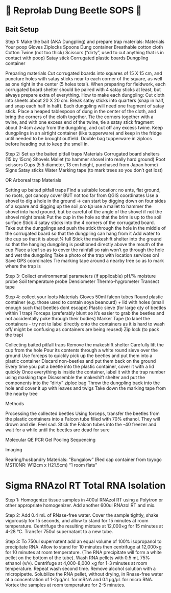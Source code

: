 # :shit: Reprolab Dung Beetle SOPS :shit:

## Bait Setup

Step 1: Make the bait (AKA Dungpling) and prepare trap materials:
Materials
Your poop
Gloves
Ziplocks 
Spoons
Dung container
Breathable cotton cloth
Cotton Twine (not too thick)
Scissors (“dirty”, used to cut anything that is in contact with poop)
Satay stick
Corrugated plastic boards
Dungpling container

Preparing materials
Cut corrugated boards into squares of 15 X 15 cm, and puncture holes with satay sticks near to each corner of the square, as well as one right in the center (5 holes total).
When preparing for fieldwork, each corrugated board shelter should be paired with 4 satay sticks at least, but always prepare extra of everything.
How to make each dungpling:
Cut cloth into sheets about 20 X 20 cm.
Break satay sticks into quarters (snap in half, and snap each half in half). Each dungpling will need one fragment of satay stick.
Place a heaped tablespoon of dung in the center of the cloth, and bring the corners of the cloth together.
Tie the corners together with a twine, and with one excess end of the twine, tie a satay stick fragment about 3-4cm away from the dungpling, and cut off any excess twine.
Keep dungplings in an airtight container (like tupperware) and keep in the fridge until needed to be brought outfield. Double bag tupperware in ziplocs before heading out to keep the smell in. 

Step 2: Set up the baited pitfall traps
Materials
Corrugated board shelters (15 by 15cm)
Shovels
Mallet (to hammer shovel into really hard ground)
Root scissors
Cups (5.5 diameter, 13 cm height, purchased from Japan home)
Signs
Satay sticks
Water
Marking tape (to mark trees so you don’t get lost)

OR Arboreal trap
Materials

Setting up baited pitfall traps
Find a suitable location: no ants, flat ground, no roots, got canopy cover BUT not too far from QGIS coordinates
Use a shovel to dig a hole in the ground → can start by digging down on four sides of a square and digging up the soil
*pro tip* use a mallet to hammer the shovel into hard ground, but be careful of the angle of the shovel if not the shovel might break
Put the cup in the hole so that the brim is up to the soil surface
Stick 4 satay sticks into the 4 corners of the corrugated board.
Take out the dungplings and push the stick through the hole in the middle of the corrugated board so that the dungpling can hang from it
Add water to the cup so that it is about ¼ full
Stick the makeshift shelter into the ground so that the hanging dungpling is positioned directly above the mouth of the cup
Place a leaf so as to cover the rainfall so rain won’t go through the hole and wet the dungpling
Take a photo of the trap with location services on! Save GPS coordinates
Tie marking tape around a nearby tree so as to mark where the trap is




Step 3: Collect environmental parameters (if applicable)
pH/% moisture probe
Soil temperature probe
Densiometer
Thermo-hygrometer
Transect tape



Step 4:  collect your loots
Materials
Gloves 
50ml falcon tubes
Round plastic container (e.g. those used to contain soya beancurd) + lid with holes (small enough such that beetles dont escape)
Plastic sieve (for large qty of beetles within 1 trap)
Forceps (preferably blunt so it’s easier to grab the beetles and not accidentally poke through their bodies)
Marker
Tape (to label the containers - try not to label directly onto the containers as it is hard to wash off/ might be confusing as containers are being reused)
Zip lock (to pack the trap)

Collecting baited pitfall traps
Remove the makeshift shelter
Carefully lift the cup from the hole
Pour its contents through a white round sieve over the ground
Use forceps to quickly pick up the beetles and put them into a plastic container
Discard non-beetles and put them back on the ground
Every time you put a beetle into the plastic container, cover it with a lid quickly
Once everything is inside the container, label it with the trap number using masking tape
Disassemble the makeshift shelter and put the components into the “dirty” ziploc bag
Throw the dungpling back into the hole and cover it up with leaves and twigs
Take down the marking tape from the nearby tree

Methods





Processing the collected beetles
Using forceps, transfer the beetles from the plastic containers into a Falcon tube filled with 70% ethanol. They will drown and die. Feel sad.
Stick the Falcon tubes into the -40 freezer and wait for a while until the beetles are dead for sure






Molecular
QE
PCR
Gel
Pooling
Sequencing

Imaging

Rearing/husbandry
Materials:
“Bungalow” (Red cap container from toyogo MS110NR: W12cm x H21.5cm)
“1 room flats” 




# Sigma RNAzol RT Total RNA Isolation


Step 1: Homogenize tissue samples in 400ul RNAzol RT using a Polytron or other appropriate homogenizer. Add another 600ul RNAzol RT and mix.

Step 2: Add 0.4 mL of RNase-free water. Cover the sample tightly, shake vigorously for 15 seconds, and allow to stand for 15 minutes at room temperature. Centrifuge the resulting mixture at 12,000×g for 15 minutes at 4-28 °C. Transfer 750ul supernatant to a new tube.

Step 3: To 750ul supernatent add an equal volume of 100% isopropanol to precipitate RNA. Allow to stand for 10 minutes then centrifuge at 12,000×g for 10 minutes at room temperature. (The RNA precipitate will form a white pellet on the bottom of the tube). Wash RNA pellets with 0.5 mL 75% ethanol (v/v). Centrifuge at 4,000-8,000 ×g for 1-3 minutes at room temperature.
Repeat wash second time.
Remove alcohol solution with a micropipette.
Solubilize the RNA pellet, without drying, in Rnase-free water at a concentration of 1-2μg/mL for mRNA and 0.1 μg/μL for micro RNA. Vortex the samples at room temperature for 2-5 minutes. 


